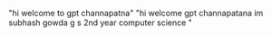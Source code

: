 "hi welcome to gpt channapatna" 
"hi welcome gpt channapatana im subhash gowda g s 2nd year computer science " 
